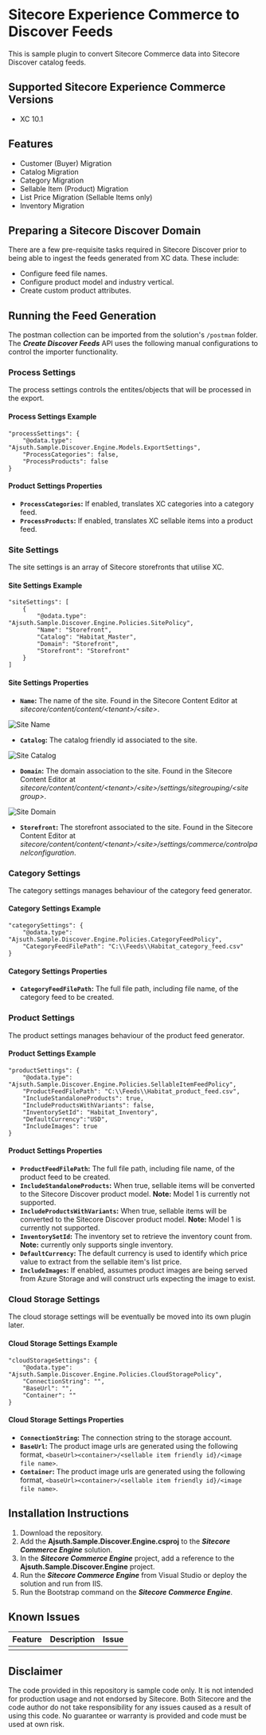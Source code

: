 # Sitecore Experience Commerce to Discover Feeds
This is sample plugin to convert Sitecore Commerce data into Sitecore Discover catalog feeds.

## Supported Sitecore Experience Commerce Versions
- XC 10.1

## Features

* Customer (Buyer) Migration
* Catalog Migration
* Category Migration
* Sellable Item (Product) Migration
* List Price Migration (Sellable Items only)
* Inventory Migration

## Preparing a Sitecore Discover Domain

There are a few pre-requisite tasks required in Sitecore Discover prior to being able to ingest the feeds generated from XC data. These include:
* Configure feed file names.
* Configure product model and industry vertical.
* Create custom product attributes.

## Running the Feed Generation

The postman collection can be imported from the solution's `/postman` folder. The **_Create Discover Feeds_** API uses the following manual configurations to control the importer functionality.

### Process Settings

The process settings controls the entites/objects that will be processed in the export.

#### Process Settings Example

```
"processSettings": {
    "@odata.type": "Ajsuth.Sample.Discover.Engine.Models.ExportSettings",
    "ProcessCategories": false,
    "ProcessProducts": false
}
```

#### Product Settings Properties

* **`ProcessCategories`:** If enabled, translates XC categories into a category feed.
* **`ProcessProducts`:** If enabled, translates XC sellable items into a product feed.

### Site Settings

The site settings is an array of Sitecore storefronts that utilise XC.

#### Site Settings Example

```
"siteSettings": [
    {
        "@odata.type": "Ajsuth.Sample.Discover.Engine.Policies.SitePolicy",
        "Name": "Storefront",
        "Catalog": "Habitat_Master",
        "Domain": "Storefront",
        "Storefront": "Storefront"
    }
]
```

#### Site Settings Properties

* **`Name`:** The name of the site. Found in the Sitecore Content Editor at *sitecore/content/content/\<tenant\>/\<site\>*.


![Site Name](/images/site-name.png)
* **`Catalog`:** The catalog friendly id associated to the site.


![Site Catalog](/images/site-catalog.png)
* **`Domain`:** The domain association to the site. Found in the Sitecore Content Editor at *sitecore/content/content/\<tenant\>/\<site\>/settings/sitegrouping/\<site group\>*.

![Site Domain](/images/site-domain.png)
* **`Storefront`:** The storefront associated to the site. Found in the Sitecore Content Editor at *sitecore/content/content/\<tenant\>/\<site\>/settings/commerce/controlpanelconfiguration*.

### Category Settings

The category settings manages behaviour of the category feed generator.

#### Category Settings Example

```
"categorySettings": {
    "@odata.type": "Ajsuth.Sample.Discover.Engine.Policies.CategoryFeedPolicy",
    "CategoryFeedFilePath": "C:\\Feeds\\Habitat_category_feed.csv"
}
```

#### Category Settings Properties

* **`CategoryFeedFilePath`:** The full file path, including file name, of the category feed to be created.

### Product Settings

The product settings manages behaviour of the product feed generator.

#### Product Settings Example

```
"productSettings": {
    "@odata.type": "Ajsuth.Sample.Discover.Engine.Policies.SellableItemFeedPolicy",
    "ProductFeedFilePath": "C:\\Feeds\\Habitat_product_feed.csv",
    "IncludeStandaloneProducts": true,
    "IncludeProductsWithVariants": false,
    "InventorySetId": "Habitat_Inventory",
    "DefaultCurrency":"USD",
    "IncludeImages": true
}
```

#### Product Settings Properties

* **`ProductFeedFilePath`:** The full file path, including file name, of the product feed to be created.
* **`IncludeStandaloneProducts`:** When true, sellable items will be converted to the Sitecore Discover product model. **Note:** Model 1 is currently not supported.
* **`IncludeProductsWithVariants`:** When true, sellable items will be converted to the Sitecore Discover product model. **Note:** Model 1 is currently not supported.
* **`InventorySetId`:** The inventory set to retrieve the inventory count from. **Note:** currently only supports single inventory.
* **`DefaultCurrency`:** The default currency is used to identify which price value to extract from the sellable item's list price.
* **`IncludeImages`:** If enabled, assumes product images are being served from Azure Storage and will construct urls expecting the image to exist.

### Cloud Storage Settings

The cloud storage settings will be eventually be moved into its own plugin later.

#### Cloud Storage Settings Example

```
"cloudStorageSettings": {
    "@odata.type": "Ajsuth.Sample.Discover.Engine.Policies.CloudStoragePolicy",
    "ConnectionString": "",
    "BaseUrl": "",
    "Container": ""
}
```

#### Cloud Storage Settings Properties

* **`ConnectionString`:** The connection string to the storage account.
* **`BaseUrl`:** The product image urls are generated using the following format, `<baseUrl><container>/<sellable item friendly id}/<image file name>`.
* **`Container`:** The product image urls are generated using the following format, `<baseUrl><container>/<sellable item friendly id}/<image file name>`.

## Installation Instructions
1. Download the repository.
2. Add the **Ajsuth.Sample.Discover.Engine.csproj** to the _**Sitecore Commerce Engine**_ solution.
3. In the _**Sitecore Commerce Engine**_ project, add a reference to the **Ajsuth.Sample.Discover.Engine** project.
4. Run the _**Sitecore Commerce Engine**_ from Visual Studio or deploy the solution and run from IIS.
5. Run the Bootstrap command on the _**Sitecore Commerce Engine**_.

## Known Issues
| Feature                 | Description | Issue |
| ----------------------- | ----------- | ----- |
|                         |             |       |

## Disclaimer
The code provided in this repository is sample code only. It is not intended for production usage and not endorsed by Sitecore.
Both Sitecore and the code author do not take responsibility for any issues caused as a result of using this code.
No guarantee or warranty is provided and code must be used at own risk.
